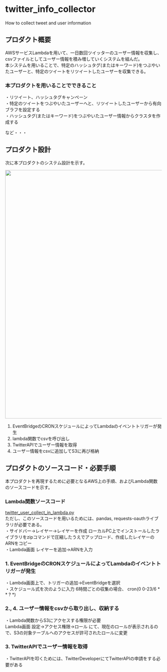 # twitter_info_collector
How to collect tweet and user information

## プロダクト概要
AWSサービスLambdaを用いて、一日数回ツイッターのユーザー情報を収集し、csvファイルとしてユーザー情報を積み増していくシステムを組んだ。\
本システムを用いることで、特定のハッシュタグ(またはキーワード)をつぶやいたユーザーと、特定のツイートをリツイートしたユーザーを収集できる。
### 本プロダクトを用いることでできること
・リツイート、ハッシュタグキャンペーン\
・特定のツイートをつぶやいたユーザーへと、リツイートしたユーザーから有向ブラフを設定する\
・ハッシュタグ(またはキーワード)をつぶやいたユーザー情報からクラスタを作成する

など・・・

## プロダクト設計
次に本プロダクトのシステム設計を示す。

<img src="https://user-images.githubusercontent.com/92337825/157008573-3add83a6-2ddb-4763-bfac-4aa317d239c6.png" width="800">

1. EventBridgeのCRONスケジュールによってLambdaのイベントトリガーが発生
2. lambda関数でcsvを呼び出し
3. TwitterAPIでユーザー情報を取得
4. ユーザー情報をcsvに追加してS3に再び格納

## プロダクトのソースコード・必要手順
本プロダクトを再現するために必要となるAWS上の手順、およびLambda関数のソースコードを示す。

### Lambda関数ソースコード
<a href="https://github.com/petlabo/twitter_info_collector/blob/main/twitter_user_collect_in_lambda.py">twitter_user_collect_in_lambda.py</a>\
ただし、このソースコードを用いるためには、pandas, requests-oauthライブラリが必要である。\
・サイドバー->レイヤー->レイヤーを作成 ローカルPC上でインストールしたライブラリをzipコマンドで圧縮したうえでアップロード、作成したレイヤーのARNをコピー\
・Lambda画面 レイヤーを追加->ARNを入力

### 1. EventBridgeのCRONスケジュールによってLambdaのイベントトリガーが発生
・Lambda画面上で、トリガーの追加->EventBridgeを選択\
・スケジュール式を次のように入力 6時間ごとの収集の場合、 cron(0 0-23/6 \* \* ? \*) 

### 2., 4. ユーザー情報をcsvから取り出し、収納する
・Lambda関数からS3にアクセスする権限が必要\
Lambda画面 設定->アクセス権限->ロール にて、現在のロールが表示されるので、S3の対象テーブルへのアクセスが許可されたロールに変更

### 3. TwitterAPIでユーザー情報を取得
・TwitterAPIを叩くためには、TwitterDeveloperにてTwitterAPIの申請をする必要がある
